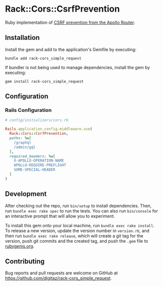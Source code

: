 # Rack::Cors::CsrfPrevention

Ruby implementation of [CSRF prevention from the Apollo Router](https://www.apollographql.com/docs/router/configuration/csrf/).

## Installation

Install the gem and add to the application's Gemfile by executing:

```shell
bundle add rack-cors_simple_request
```

If bundler is not being used to manage dependencies, install the gem by executing:

```shell
gem install rack-cors_simple_request
```

## Configuration

### Rails Configuration

```ruby
# config/initializers/cors.rb

Rails.application.config.middleware.use(
  Rack::Cors::CsrfPrevention,
  paths: %w[
    /graphql
    /admin/gql
  ],
  required_headers: %w[
    X-APOLLO-OPERATION-NAME
    APOLLO-REQUIRE-PREFLIGHT
    SOME-SPECIAL-HEADER
  ]
)
```

## Development

After checking out the repo, run `bin/setup` to install dependencies. Then, run
`bundle exec rake spec` to run the tests. You can also run `bin/console` for an
interactive prompt that will allow you to experiment.

To install this gem onto your local machine, run `bundle exec rake install`.
To release a new version, update the version number in `version.rb`, and then
run `bundle exec rake release`, which will create a git tag for the version,
push git commits and the created tag, and push the `.gem` file to [rubygems.org](https://rubygems.org).

## Contributing

Bug reports and pull requests are welcome on GitHub at https://github.com/digitaz/rack-cors_simple_request.

